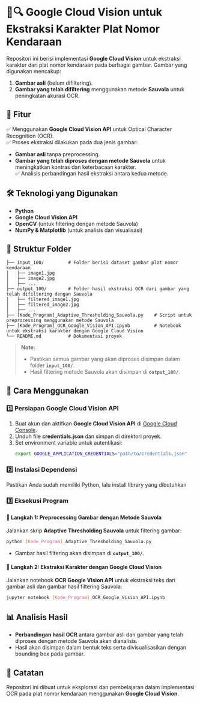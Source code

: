 
# 🚗🔍 Google Cloud Vision untuk Ekstraksi Karakter Plat Nomor Kendaraan  

Repositori ini berisi implementasi **Google Cloud Vision** untuk ekstraksi karakter dari plat nomor kendaraan pada berbagai gambar. Gambar yang digunakan mencakup:  
1. **Gambar asli** (belum difiltering).  
2. **Gambar yang telah difiltering** menggunakan metode **Sauvola** untuk peningkatan akurasi OCR.  

## 📌 Fitur  
✅ Menggunakan **Google Cloud Vision API** untuk Optical Character Recognition (OCR).  
✅ Proses ekstraksi dilakukan pada dua jenis gambar:  
   - **Gambar asli** tanpa preprocessing.  
   - **Gambar yang telah diproses dengan metode Sauvola** untuk meningkatkan kontras dan keterbacaan karakter.  
✅ Analisis perbandingan hasil ekstraksi antara kedua metode.  

## 🛠️ Teknologi yang Digunakan  
- **Python**  
- **Google Cloud Vision API**  
- **OpenCV** (untuk filtering dengan metode Sauvola)  
- **NumPy & Matplotlib** (untuk analisis dan visualisasi)  

## 📂 Struktur Folder  
```
├── input_100/         # Folder berisi dataset gambar plat nomor kendaraan
│   ├── image1.jpg
│   ├── image2.jpg
│   ├── ...
├── output_100/        # Folder hasil ekstraksi OCR dari gambar yang telah difiltering dengan Sauvola
│   ├── filtered_image1.jpg
│   ├── filtered_image2.jpg
│   ├── ...
├── [Kode_Program]_Adaptive_Thresholding_Sauvola.py    # Script untuk preprocessing menggunakan metode Sauvola
├── [Kode_Program]_OCR_Google_Vision_API.ipynb         # Notebook untuk ekstraksi karakter dengan Google Cloud Vision
└── README.md          # Dokumentasi proyek
```
> **Note:**  
> - Pastikan semua gambar yang akan diproses disimpan dalam folder **`input_100/`**.  
> - Hasil filtering metode Sauvola akan disimpan di **`output_100/`**.  

## 🚀 Cara Menggunakan  

### 1️⃣ **Persiapan Google Cloud Vision API**  
1. Buat akun dan aktifkan **Google Cloud Vision API** di [Google Cloud Console](https://console.cloud.google.com/).  
2. Unduh file **credentials.json** dan simpan di direktori proyek.  
3. Set environment variable untuk autentikasi:  
   ```bash
   export GOOGLE_APPLICATION_CREDENTIALS="path/to/credentials.json"
   ```

### 2️⃣ **Instalasi Dependensi**  
Pastikan Anda sudah memiliki Python, lalu install library yang dibutuhkan

### 3️⃣ **Eksekusi Program**  

#### 🏁 **Langkah 1: Preprocessing Gambar dengan Metode Sauvola**  
Jalankan skrip **Adaptive Thresholding Sauvola** untuk filtering gambar:  
```bash
python [Kode_Program]_Adaptive_Thresholding_Sauvola.py
```
- Gambar hasil filtering akan disimpan di **`output_100/`**.  

#### 🏁 **Langkah 2: Ekstraksi Karakter dengan Google Cloud Vision**  
Jalankan notebook **OCR Google Vision API** untuk ekstraksi teks dari gambar asli dan gambar hasil filtering Sauvola:  
```bash
jupyter notebook [Kode_Program]_OCR_Google_Vision_API.ipynb
```


## 📊 Analisis Hasil  
- **Perbandingan hasil OCR** antara gambar asli dan gambar yang telah diproses dengan metode Sauvola akan dianalisis.  
- Hasil akan disimpan dalam bentuk teks serta divisualisasikan dengan bounding box pada gambar.  

## 📌 Catatan  
Repositori ini dibuat untuk eksplorasi dan pembelajaran dalam implementasi OCR pada plat nomor kendaraan menggunakan **Google Cloud Vision**.  

